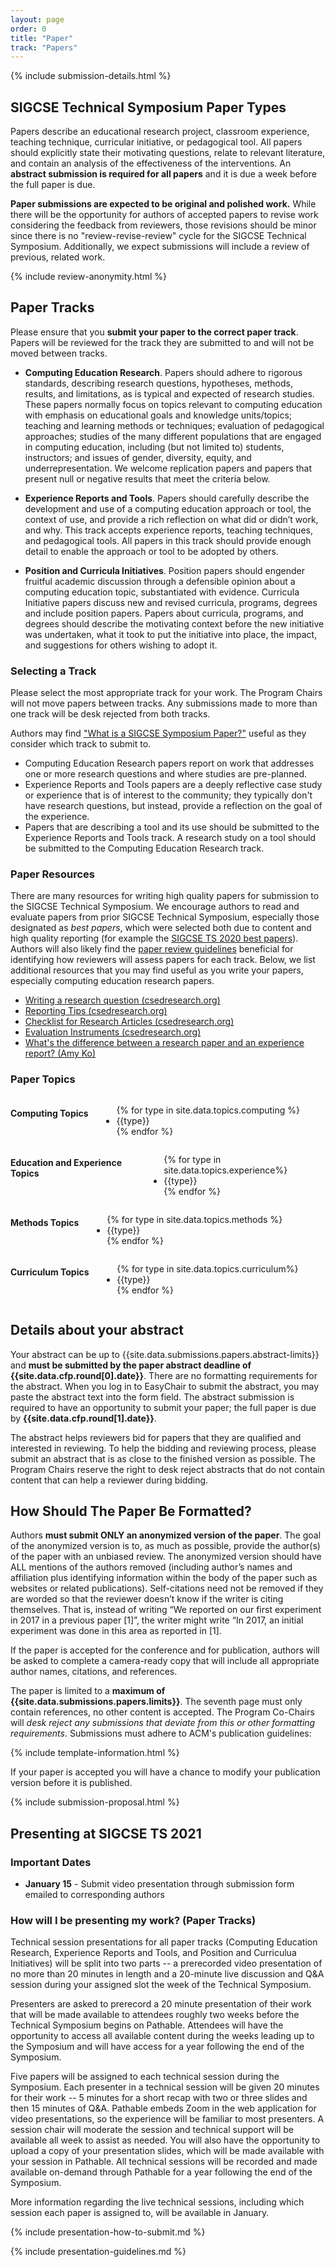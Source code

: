 ```yaml
---
layout: page
order: 0
title: "Paper"
track: "Papers"
---
```


{% include submission-details.html %}

<!-- {% include covid-guidelines-alert.html %} -->

## SIGCSE Technical Symposium Paper Types

Papers describe an educational research project, classroom experience, teaching technique, curricular initiative, or pedagogical tool. All papers should explicitly state their motivating questions, relate to relevant literature, and contain an analysis of the effectiveness of the interventions. An **abstract submission is required for all papers** and it is due a week before the full paper is due.  

**Paper submissions are expected to be original and polished work.**  While there will be the opportunity for authors of accepted papers to revise work considering the feedback from reviewers, those revisions should be minor since there is no "review-revise-review" cycle for the SIGCSE Technical Symposium. Additionally, we expect submissions will include a review of previous, related work.

{% include review-anonymity.html %}

## Paper Tracks
Please ensure that you **submit your paper to the correct paper track**. Papers will be reviewed for the track they are submitted to and will not be moved between tracks.

* **Computing Education Research**. Papers should adhere to rigorous standards, describing research questions, hypotheses, methods, results, and limitations, as is typical and expected of research studies. These papers normally focus on topics relevant to computing education with emphasis on educational goals and knowledge units/topics; teaching and learning methods or techniques; evaluation of pedagogical approaches; studies of the many different populations that are engaged in computing education, including (but not limited to) students, instructors; and issues of gender, diversity, equity, and underrepresentation.  We welcome replication papers and papers that present null or negative results that meet the criteria below.

* **Experience Reports and Tools**. Papers should carefully describe the development and use of a computing education approach  or tool, the  context of use, and provide a rich reflection on what did or didn’t work, and why. This track accepts experience reports, teaching techniques, and pedagogical tools. All papers in this track should provide enough detail to enable the approach or tool to be  adopted by others.

* **Position and Curricula Initiatives**. Position papers should engender fruitful academic discussion through a defensible opinion about a computing education topic, substantiated with evidence. Curricula Initiative papers discuss new and revised curricula, programs, degrees and include position papers. Papers about curricula, programs, and degrees should describe the motivating context before the new initiative was undertaken, what it took to put the initiative into place, the impact, and suggestions for others wishing to adopt it.

### Selecting a Track
Please select the most appropriate track for your work.  The Program Chairs will not move papers between tracks. Any submissions made to more than one track will be desk rejected from both tracks.  

Authors may find ["What is a SIGCSE Symposium Paper?"](https://dl.acm.org/citation.cfm?id=3243073) useful as they consider which track to submit to.  
* Computing Education Research papers report on work that addresses one or more research questions and where studies are pre-planned. 
* Experience Reports and Tools papers are a deeply reflective case study or experience that is of interest to the community; they typically don't have research questions, but instead, provide a reflection on the goal of the experience.  
* Papers that are describing a tool and its use should be submitted to the Experience Reports and Tools track.  A research study on a tool should be submitted to the Computing Education Research track.

### Paper Resources
There are many resources for writing high quality papers for submission to the SIGCSE Technical Symposium.  We encourage authors to read and evaluate papers from prior SIGCSE Technical Symposium, especially those designated as *best papers*, which were selected both due to content and high quality reporting (for example the [SIGCSE TS 2020 best papers](https://sigcse2020.sigcse.org/online/index.html#best-papers)).  Authors will also likely find the [paper review guidelines](/reviewers/paper-review-guidelines.html) beneficial for identifying how reviewers will assess papers for each track.   Below, we list additional resources that you may find useful as you write your papers, especially computing education research papers.

* [Writing a research question (csedresearch.org)](https://csedresearch.org/write-a-research-question/)
* [Reporting Tips (csedresearch.org)](https://csedresearch.org/reporting-activities/)
* [Checklist for Research Articles (csedresearch.org)](https://csedresearch.org/reviewing-articles/)
* [Evaluation Instruments (csedresearch.org)](https://csedresearch.org/evaluation-instruments/)
* [What's the difference between a research paper and an experience report? (Amy Ko)](https://gist.github.com/amyjko/689837b8eefccb3a8a28ff0aa5300615#whats-the-difference-between-a-research-paper-and-an-experience-report)

### Paper Topics
<section class="row">
<div class="large-3 columns">
<h4>Computing Topics</h4>
<ul>
{% for type in site.data.topics.computing %}
  <li>{{type}}</li>
{% endfor %}
</ul>
</div>
<div class="large-3 columns">
<h4>Education and Experience Topics</h4>
<ul>
{% for type in site.data.topics.experience%}
  <li>{{type}}</li>
{% endfor %}
</ul>
</div>
<div class="large-3 columns">
<h4>Methods Topics</h4>
<ul>
{% for type in site.data.topics.methods %}
  <li>{{type}}</li>
{% endfor %}
</ul>
</div>
<div class="large-3 columns">
<h4>Curriculum Topics</h4>
<ul>
{% for type in site.data.topics.curriculum%}
  <li>{{type}}</li>
{% endfor %}
</ul>
</div>
</section>

## Details about your abstract

Your abstract can be up to {{site.data.submissions.papers.abstract-limits}} and **must be submitted by the paper abstract deadline of {{site.data.cfp.round[0].date}}**.  There are no formatting requirements for the abstract. When you log in to EasyChair to submit the abstract, you may paste the abstract text into the form field. The abstract submission is required to have an opportunity to submit your paper; the full paper is due by **{{site.data.cfp.round[1].date}}**.

The abstract helps reviewers bid for papers that they are qualified and interested in reviewing.  To help the bidding and reviewing process, please submit an abstract that is as close to the finished version as possible.  The Program Chairs reserve the right to desk reject abstracts that do not contain content that can help a reviewer during bidding.

## How Should The Paper Be Formatted?

Authors **must submit ONLY an anonymized version of the paper**. The goal of the anonymized version is to, as much as possible, provide the author(s) of the paper with an unbiased review. The anonymized version should have ALL mentions of the authors removed (including author’s names and affiliation plus identifying information within the body of the paper such as websites or related publications). Self-citations need not be removed if they are worded so that the reviewer doesn’t know if the writer is citing themselves. That is, instead of writing “We reported on our first experiment in 2017 in a previous paper [1]”, the writer might write “In 2017, an initial experiment was done in this area as reported in [1].

If the paper is accepted for the conference and for publication, authors will be asked to complete a camera-ready copy that will include all appropriate author names, citations, and references.

The paper is limited to a **maximum of {{site.data.submissions.papers.limits}}**. The seventh page must only contain references, no other content is accepted. The Program Co-Chairs will *desk reject any submissions that deviate from this or other formatting requirements*. Submissions must adhere to ACM's publication guidelines:

{% include template-information.html %}

If your paper is accepted you will have a chance to modify your publication version before it is published.

{% include submission-proposal.html %}

## Presenting at SIGCSE TS 2021

### Important Dates

* __January 15__ - Submit video presentation through submission form emailed to corresponding authors 

### How will I be presenting my work? (Paper Tracks)

Technical session presentations for all paper tracks (Computing Education Research, Experience Reports and Tools, and Position and Curriculua Initiatives) will be split into two parts -- a prerecorded video presentation of no more than 20 minutes in length and a 20-minute live discussion and Q&A session during your assigned slot the week of the Technical Symposium.

Presenters are asked to prerecord a 20 minute presentation of their work that will be made available to attendees roughly two weeks before the Technical Symposium begins on Pathable.  Attendees will have the opportunity to access all available content during the weeks leading up to the Symposium and will have access for a year following the end of the Symposium.  

Five papers will be assigned to each technical session during the Symposium.  Each presenter in a technical session will be given 20 minutes for their work -- 5 minutes for a short recap with two or three slides and then 15 minutes of Q&A.  Pathable embeds Zoom in the web application for video presentations, so the experience will be familiar to most presenters.  A session chair will moderate the session and technical support will be available all week to assist as needed.  You will also have the opportunity to upload a copy of your presentation slides, which will be made available with your session in Pathable.  All technical sessions will be recorded and made available on-demand through Pathable for a year following the end of the Symposium.

More information regarding the live technical sessions, including which session each paper is assigned to, will be available in January.  

{% include presentation-how-to-submit.md %}

{% include presentation-guidelines.md %}